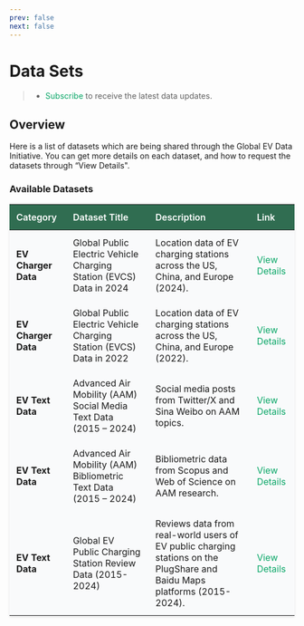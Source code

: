 ```yaml
---
prev: false
next: false
---
```


# Data Sets

> - [Subscribe](https://forms.office.com/Pages/ResponsePage.aspx?id=DQSIkWdsW0yxEjajBLZtrQAAAAAAAAAAAAMAAYrjOiZUNFdHUDFRQ0hZSFJLRTY5VEJKTE1GVllTOS4u) to receive the latest data updates.

## Overview
Here is a list of datasets which are being shared through the Global EV Data Initiative. You can get more details on each dataset, and how to request the datasets through “View Details".

### Available Datasets

| Category         | Dataset Title                                                                 | Description                                                                 | Link                                      |
|------------------|------------------------------------------------------------------------------|-----------------------------------------------------------------------------|-------------------------------------------|
| **EV Charger Data** | Global Public Electric Vehicle Charging Station (EVCS) Data in 2024          | Location data of EV charging stations across the US, China, and Europe (2024). | [View Details](/datasets/ev-charger/2024)     |
| **EV Charger Data** | Global Public Electric Vehicle Charging Station (EVCS) Data in 2022          | Location data of EV charging stations across the US, China, and Europe (2022). | [View Details](/datasets/ev-charger/2022)     |
| **EV Text Data**   | Advanced Air Mobility (AAM) Social Media Text Data (2015 – 2024)             | Social media posts from Twitter/X and Sina Weibo on AAM topics.              | [View Details](/datasets/ev-text/aam-social)  |
| **EV Text Data**   | Advanced Air Mobility (AAM) Bibliometric Text Data (2015 – 2024)             | Bibliometric data from Scopus and Web of Science on AAM research.            | [View Details](/datasets/ev-text/aam-bibliometric) |
| **EV Text Data**   | Global EV Public Charging Station Review Data (2015-2024) | Reviews data from real-world users of EV public charging stations on the PlugShare and Baidu Maps platforms (2015-2024). | [View Details](/datasets/ev-text/ev-charger-review) |

<script setup>
import { ref } from 'vue';
</script>

<style scoped>
table {
  width: 100%;
  border-collapse: collapse;
  margin: 1rem 0;
  background-color: #f9fafb;
  box-shadow: 0 2px 4px rgba(0, 0, 0, 0.1);
}

th, td {
  padding: 0.75rem;
  text-align: left;
  border-bottom: 1px solid var(--vp-border-color);
}

th {
  background-color: #306d51ff;
  color: white;
  font-weight: 600;
}

a {
  color: #09a667ff;
  text-decoration: none;
}

a:hover {
  text-decoration: underline;
}
</style>


